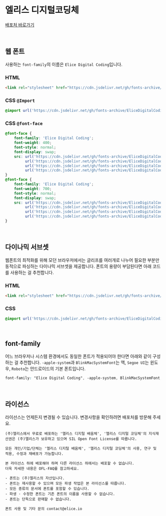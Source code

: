 # 엘리스 디지털코딩체

[배포처 바로가기](https://elice.io/ko/elice/brand#elice_digital_coding)

&nbsp;

## 웹 폰트

사용하는 `font-family`의 이름은 `Elice Digital Coding`입니다.

### HTML

```html
<link rel="stylesheet" href="https://cdn.jsdelivr.net/gh/fonts-archive/EliceDigitalCoding/EliceDigitalCoding.css" type="text/css"/>
```

### CSS `@Import`

```css
@import url('https://cdn.jsdelivr.net/gh/fonts-archive/EliceDigitalCoding/EliceDigitalCoding.css');
```

### CSS `@font-face`

```css
@font-face {
    font-family: 'Elice Digital Coding';
    font-weight: 400;
    font-style: normal;
    font-display: swap;
    src: url('https://cdn.jsdelivr.net/gh/fonts-archive/EliceDigitalCoding/EliceDigitalCoding-Regular.woff2') format('woff2'),
         url('https://cdn.jsdelivr.net/gh/fonts-archive/EliceDigitalCoding/EliceDigitalCoding-Regular.woff') format('woff'),
         url('https://cdn.jsdelivr.net/gh/fonts-archive/EliceDigitalCoding/EliceDigitalCoding-Regular.otf') format('opentype'),
         url('https://cdn.jsdelivr.net/gh/fonts-archive/EliceDigitalCoding/EliceDigitalCoding-Regular.ttf') format('truetype');
}
@font-face {
    font-family: 'Elice Digital Coding';
    font-weight: 700;
    font-style: normal;
    font-display: swap;
    src: url('https://cdn.jsdelivr.net/gh/fonts-archive/EliceDigitalCoding/EliceDigitalCoding-Bold.woff2') format('woff2'),
         url('https://cdn.jsdelivr.net/gh/fonts-archive/EliceDigitalCoding/EliceDigitalCoding-Bold.woff') format('woff'),
         url('https://cdn.jsdelivr.net/gh/fonts-archive/EliceDigitalCoding/EliceDigitalCoding-Bold.otf') format('opentype'),
         url('https://cdn.jsdelivr.net/gh/fonts-archive/EliceDigitalCoding/EliceDigitalCoding-Bold.ttf') format('truetype');
}
```

&nbsp;

## 다이나믹 서브셋

웹폰트의 최적화를 위해 모던 브라우저에서는 글리프를 여러개로 나누어 필요한 부분만 동적으로 파싱하는 다이나믹 서브셋을 제공합니다. 폰트의 용량이 부담된다면 아래 코드를 사용하는 걸 추천합니다.

### HTML

```html
<link rel="stylesheet" href="https://cdn.jsdelivr.net/gh/fonts-archive/EliceDigitalCoding/subsets/EliceDigitalCoding-dynamic-subset.css" type="text/css"/>
```

### CSS

```css
@import url('https://cdn.jsdelivr.net/gh/fonts-archive/EliceDigitalCoding/subsets/EliceDigitalCoding-dynamic-subset.css');
```

&nbsp;

## font-family

어느 브라우저나 시스템 환경에서도 동일한 폰트가 적용되어야 한다면 아래와 같이 구성하는 걸 추천합니다. `-apple-system`과 `BlinkMacSystemFont`는 맥, `Segoe UI`는 윈도우, `Roboto`는 안드로이드의 기본 폰트입니다.



```css
font-family: "Elice Digital Coding", -apple-system, BlinkMacSystemFont, "Segoe UI", Roboto, Oxygen, Ubuntu, Cantarell, "Open Sans", "Helvetica Neue", sans-serif;
```

&nbsp;

## 라이선스

라이선스는 언제든지 변경될 수 있습니다. 변경사항을 확인하려면 배포처를 방문해 주세요.

```
(주)엘리스에서 무료로 배포하는 '엘리스 디지털 배움체', '엘리스 디지털 코딩체'의 지식재산권은 (주)엘리스가 보유하고 있으며 SIL Open Font License를 따릅니다. 
 
모든 개인/기업/단체는 '엘리스 디지털 배움체', '엘리스 디지털 코딩체'의 사용, 연구 및 적용, 수정과 재배포가 가능합니다. 
 
본 라이선스 하에 배포해야 하며 다른 라이선스 하에서는 배포할 수 없습니다. 
더욱 자세한 내용은 OFL-FAQ를 참고하세요. 
 
- 폰트는 (주)엘리스의 자산입니다. 
- 폰트는 재사용할 수 있으며 모든 파생 작업은 본 라이선스를 따릅니다. 
- 모든 종류의 문서에 폰트를 포함할 수 있습니다. 
- 파생 · 수정한 폰트는 기존 폰트의 이름을 사용할 수 없습니다. 
- 폰트는 단독으로 판매할 수 없습니다. 
 
폰트 사용 및 기타 문의 contact@elice.io
```
